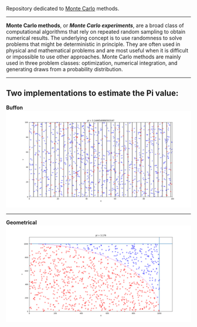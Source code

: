 Repository dedicated to [Monte Carlo](https://en.wikipedia.org/wiki/Monte_Carlo_method) methods.
***
**Monte Carlo methods**, or ***Monte Carlo experiments***, are a broad class of computational algorithms that rely on repeated random sampling to obtain numerical results. The underlying concept is to use randomness to solve problems that might be deterministic in principle. They are often used in physical and mathematical problems and are most useful when it is difficult or impossible to use other approaches. Monte Carlo methods are mainly used in three problem classes: optimization, numerical integration, and generating draws from a probability distribution.
***
Two implementations to estimate the Pi value: 
---
**Buffon**
![geometrical](pics/Buffon.png)

---
**Geometrical**
![Buffon's](pics/Geometrical.png)
